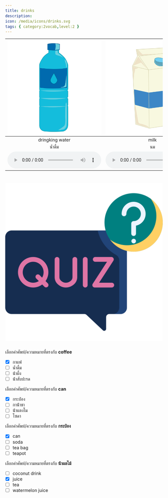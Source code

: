 ```yaml
---
title: drinks
description: 
icon: /media/icons/drinks.svg
tags: { category:2vocab,level:2 }
---
```


<div class="carrousel">


|![](/media/img/drinks/dringking&#x20;water.svg)|![](/media/img/drinks/milk.svg)|![](/media/img/drinks/coffee.svg)|![](/media/img/drinks/juice.svg)|![](/media/img/drinks/orange&#x20;juice.svg)|![](/media/img/drinks/apple&#x20;juice.svg)|![](/media/img/drinks/pineapple&#x20;juice.svg)|![](/media/img/drinks/watermelon&#x20;juice.svg)|![](/media/img/drinks/coconut&#x20;drink.svg)|![](/media/img/drinks/smoothie.svg)|![](/media/img/drinks/honey.svg)|![](/media/img/drinks/soda.svg)|![](/media/img/drinks/tea.svg)|![](/media/img/drinks/tea&#x20;bag.svg)|![](/media/img/drinks/teapot.svg)|![](/media/img/drinks/can.svg)|
| :----: | :----: | :----: | :----: | :----: | :----: | :----: | :----: | :----: | :----: | :----: | :----: | :----: | :----: | :----: | :----: |
|dringking water|milk|coffee|juice|orange juice|apple juice|pineapple juice|watermelon juice|coconut drink|smoothie|honey|soda|tea|tea bag|teapot|can|
|น้ำดื่ม|นม|กาแฟ|น้ําผลไม้|น้ําส้ม|น้ําแอปเปิ้ล|น้ําสับปะรด|น้ําแตงโม|น้ำมะพร้าว|สมูทตี้|น้ําผึ้ง|โซดา|ชา|ถุงชา|กาน้ําชา|กระป๋อง|
|![](/media/audio/dringking&#x20;water.mp3)|![](/media/audio/milk.mp3)|![](/media/audio/coffee.mp3)|![](/media/audio/juice.mp3)|![](/media/audio/orange&#x20;juice.mp3)|![](/media/audio/apple&#x20;juice.mp3)|![](/media/audio/pineapple&#x20;juice.mp3)|![](/media/audio/watermelon&#x20;juice.mp3)|![](/media/audio/coconut&#x20;drink.mp3)|![](/media/audio/smoothie.mp3)|![](/media/audio/honey.mp3)|![](/media/audio/soda.mp3)|![](/media/audio/tea.mp3)|![](/media/audio/tea&#x20;bag.mp3)|![](/media/audio/teapot.mp3)|![](/media/audio/can.mp3)|

</div>



# ![icon](/media/icons/quiz.svg) 


 เลือกคำศัพท์/ความหมายที่ตรงกับ **coffee**
 - [x] กาแฟ
 - [ ] น้ำดื่ม
 - [ ] น้ําผึ้ง
 - [ ] น้ําสับปะรด

 เลือกคำศัพท์/ความหมายที่ตรงกับ **can**
 - [x] กระป๋อง
 - [ ] กาน้ําชา
 - [ ] น้ําแตงโม
 - [ ] โซดา

 เลือกคำศัพท์/ความหมายที่ตรงกับ **กระป๋อง**
 - [x] can
 - [ ] soda
 - [ ] tea bag
 - [ ] teapot

 เลือกคำศัพท์/ความหมายที่ตรงกับ **น้ําผลไม้**
 - [ ] coconut drink
 - [x] juice
 - [ ] tea
 - [ ] watermelon juice

